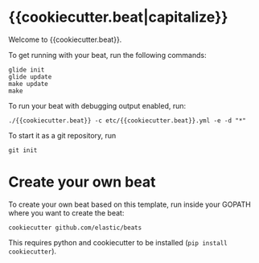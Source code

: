# {{cookiecutter.beat|capitalize}}

Welcome to {{cookiecutter.beat}}.

To get running with your beat, run the following commands:

```
glide init
glide update
make update
make
```

To run your beat with debugging output enabled, run:

```
./{{cookiecutter.beat}} -c etc/{{cookiecutter.beat}}.yml -e -d "*"
```


To start it as a git repository, run

```
git init
```


# Create your own beat

To create your own beat based on this template, run inside your GOPATH where you want to create the beat:

```
cookiecutter github.com/elastic/beats
```

This requires python and cookiecutter to be installed (`pip install cookiecutter`).
